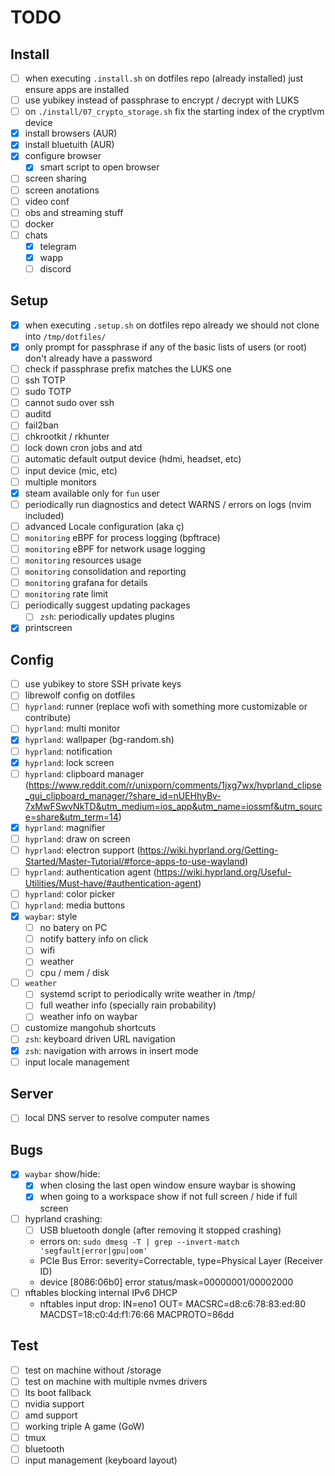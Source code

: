 # TODO

## Install

- [ ] when executing `.install.sh` on dotfiles repo (already installed) just ensure apps are installed
- [ ] use yubikey instead of passphrase to encrypt / decrypt with LUKS
- [ ] on `./install/07_crypto_storage.sh` fix the starting index of the cryptlvm device
- [x] install browsers (AUR)
- [x] install bluetuith (AUR)
- [x] configure browser
  - [x] smart script to open browser
- [ ] screen sharing
- [ ] screen anotations
- [ ] video conf
- [ ] obs and streaming stuff
- [ ] docker
- [ ] chats
  - [x] telegram
  - [x] wapp
  - [ ] discord

## Setup

- [x] when executing `.setup.sh` on dotfiles repo already we should not clone into `/tmp/dotfiles/`
- [x] only prompt for passphrase if any of the basic lists of users (or root) don't already have a password
- [ ] check if passphrase prefix matches the LUKS one
- [ ] ssh TOTP
- [ ] sudo TOTP
- [ ] cannot sudo over ssh
- [ ] auditd
- [ ] fail2ban
- [ ] chkrootkit / rkhunter
- [ ] lock down cron jobs and atd
- [ ] automatic default output device (hdmi, headset, etc)
- [ ] input device (mic, etc)
- [ ] multiple monitors
- [x] steam available only for `fun` user
- [ ] periodically run diagnostics and detect WARNS / errors on logs (nvim included)
- [ ] advanced Locale configuration (aka ç)
- [ ] `monitoring` eBPF for process logging (bpftrace)
- [ ] `monitoring` eBPF for network usage logging
- [ ] `monitoring` resources usage
- [ ] `monitoring` consolidation and reporting
- [ ] `monitoring` grafana for details
- [ ] `monitoring` rate limit
- [ ] periodically suggest updating packages
  - [ ] `zsh`: periodically updates plugins
- [x] printscreen

## Config

- [ ] use yubikey to store SSH private keys
- [ ] librewolf config on dotfiles
- [ ] `hyprland`: runner (replace wofi with something more customizable or contribute)
- [ ] `hyprland`: multi monitor
- [x] `hyprland`: wallpaper (bg-random.sh)
- [ ] `hyprland`: notification
- [x] `hyprland`: lock screen
- [ ] `hyprland`: clipboard manager (https://www.reddit.com/r/unixporn/comments/1jxg7wx/hyprland_clipse_gui_clipboard_manager/?share_id=nUEHhyBv-7xMwFSwvNkTD&utm_medium=ios_app&utm_name=iossmf&utm_source=share&utm_term=14)
- [x] `hyprland`: magnifier
- [ ] `hyprland`: draw on screen
- [ ] `hyprland`: electron support (https://wiki.hyprland.org/Getting-Started/Master-Tutorial/#force-apps-to-use-wayland)
- [ ] `hyprland`: authentication agent (https://wiki.hyprland.org/Useful-Utilities/Must-have/#authentication-agent)
- [ ] `hyprland`: color picker
- [ ] `hyprland`: media buttons
- [x] `waybar`: style
  - [ ] no batery on PC
  - [ ] notify battery info on click
  - [ ] wifi
  - [ ] weather
  - [ ] cpu / mem / disk
- [ ] `weather`
  - [ ] systemd script to periodically write weather in /tmp/
  - [ ] full weather info (specially rain probability)
  - [ ] weather info on waybar
- [ ] customize mangohub shortcuts
- [ ] `zsh`: keyboard driven URL navigation
- [x] `zsh`: navigation with arrows in insert mode
- [ ] input locale management

## Server

- [ ] local DNS server to resolve computer names

## Bugs

- [x] `waybar` show/hide:
  - [x] when closing the last open window ensure waybar is showing
  - [x] when going to a workspace show if not full screen / hide if full screen
- [ ] hyprland crashing:
  - [ ] USB bluetooth dongle (after removing it stopped crashing)
  - errors on: `sudo dmesg -T | grep --invert-match 'segfault|error|gpu|oom'`
  - PCIe Bus Error: severity=Correctable, type=Physical Layer (Receiver ID)
  - device [8086:06b0] error status/mask=00000001/00002000
- [ ] nftables blocking internal IPv6 DHCP
  - nftables input drop: IN=eno1 OUT= MACSRC=d8:c6:78:83:ed:80 MACDST=18:c0:4d:f1:76:66 MACPROTO=86dd

## Test

- [ ] test on machine without /storage
- [ ] test on machine with multiple nvmes drivers
- [ ] lts boot fallback
- [ ] nvidia support
- [ ] amd support
- [ ] working triple A game (GoW)
- [ ] tmux
- [ ] bluetooth
- [ ] input management (keyboard layout)
